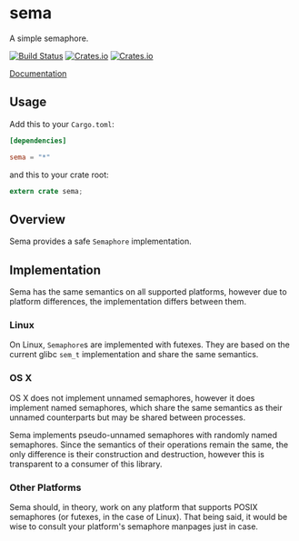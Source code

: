 sema
====

A simple semaphore.

[![Build Status](https://travis-ci.org/cpjreynolds/sema.svg?branch=master)](https://travis-ci.org/cpjreynolds/sema) [![Crates.io](https://img.shields.io/crates/v/sema.svg)](https://crates.io/crates/sema) [![Crates.io](https://img.shields.io/crates/l/sema.svg)](https://crates.io/crates/sema)

[Documentation][1]

## Usage

Add this to your `Cargo.toml`:

```toml
[dependencies]

sema = "*"
```

and this to your crate root:

```rust
extern crate sema;
```

## Overview

Sema provides a safe `Semaphore` implementation.

## Implementation

Sema has the same semantics on all supported platforms, however due to platform
differences, the implementation differs between them.

### Linux

On Linux, `Semaphore`s are implemented with futexes. They are based on the
current glibc `sem_t` implementation and share the same semantics.

### OS X

OS X does not implement unnamed semaphores, however it does implement named
semaphores, which share the same semantics as their unnamed counterparts but may
be shared between processes.

Sema implements pseudo-unnamed semaphores with randomly named semaphores. Since
the semantics of their operations remain the same, the only difference is their
construction and destruction, however this is transparent to a consumer of this
library.

### Other Platforms

Sema should, in theory, work on any platform that supports POSIX semaphores (or
futexes, in the case of Linux). That being said, it would be wise to consult
your platform's semaphore manpages just in case.

[1]: https://cpjreynolds.github.io/sema
